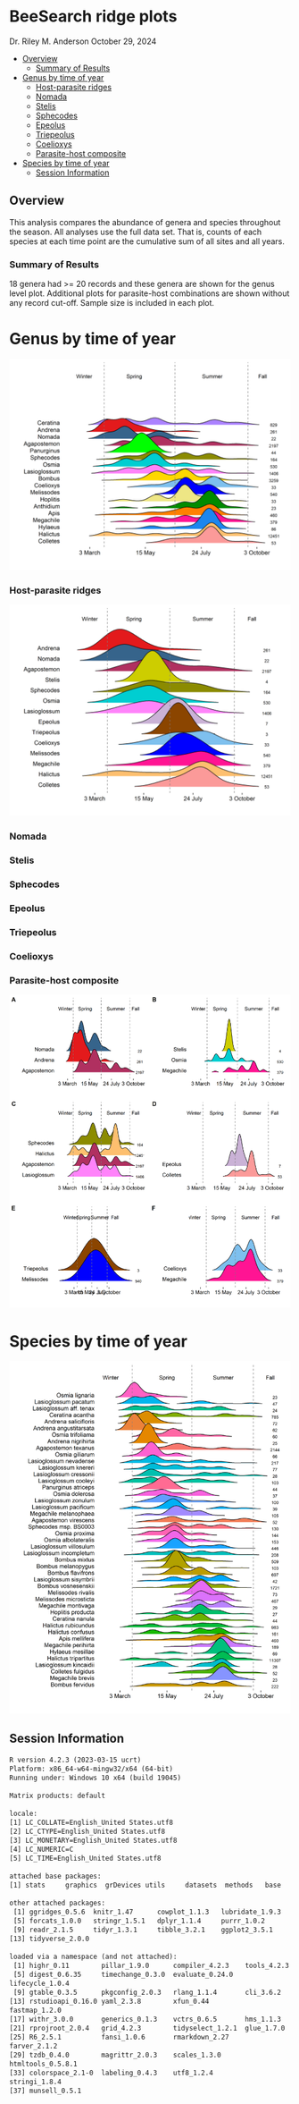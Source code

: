 BeeSearch ridge plots
================
Dr. Riley M. Anderson
October 29, 2024

  

- [Overview](#overview)
  - [Summary of Results](#summary-of-results)
- [Genus by time of year](#genus-by-time-of-year)
  - [Host-parasite ridges](#host-parasite-ridges)
  - [Nomada](#nomada)
  - [Stelis](#stelis)
  - [Sphecodes](#sphecodes)
  - [Epeolus](#epeolus)
  - [Triepeolus](#triepeolus)
  - [Coelioxys](#coelioxys)
  - [Parasite-host composite](#parasite-host-composite)
- [Species by time of year](#species-by-time-of-year)
  - [Session Information](#session-information)

## Overview

This analysis compares the abundance of genera and species throughout
the season. All analyses use the full data set. That is, counts of each
species at each time point are the cumulative sum of all sites and all
years.

### Summary of Results

18 genera had \>= 20 records and these genera are shown for the genus
level plot. Additional plots for parasite-host combinations are shown
without any record cut-off. Sample size is included in each plot.

# Genus by time of year

![](ridge_plots_files/figure-gfm/genus_ridgeplot-1.png)<!-- -->

### Host-parasite ridges

![](ridge_plots_files/figure-gfm/genus_parasite_host-1.png)<!-- -->

### Nomada

### Stelis

### Sphecodes

### Epeolus

### Triepeolus

### Coelioxys

### Parasite-host composite

![](ridge_plots_files/figure-gfm/parasite_host_composite-1.png)<!-- -->

# Species by time of year

![](ridge_plots_files/figure-gfm/species_ridgeplot-1.png)<!-- -->

## Session Information

    R version 4.2.3 (2023-03-15 ucrt)
    Platform: x86_64-w64-mingw32/x64 (64-bit)
    Running under: Windows 10 x64 (build 19045)

    Matrix products: default

    locale:
    [1] LC_COLLATE=English_United States.utf8 
    [2] LC_CTYPE=English_United States.utf8   
    [3] LC_MONETARY=English_United States.utf8
    [4] LC_NUMERIC=C                          
    [5] LC_TIME=English_United States.utf8    

    attached base packages:
    [1] stats     graphics  grDevices utils     datasets  methods   base     

    other attached packages:
     [1] ggridges_0.5.6  knitr_1.47      cowplot_1.1.3   lubridate_1.9.3
     [5] forcats_1.0.0   stringr_1.5.1   dplyr_1.1.4     purrr_1.0.2    
     [9] readr_2.1.5     tidyr_1.3.1     tibble_3.2.1    ggplot2_3.5.1  
    [13] tidyverse_2.0.0

    loaded via a namespace (and not attached):
     [1] highr_0.11        pillar_1.9.0      compiler_4.2.3    tools_4.2.3      
     [5] digest_0.6.35     timechange_0.3.0  evaluate_0.24.0   lifecycle_1.0.4  
     [9] gtable_0.3.5      pkgconfig_2.0.3   rlang_1.1.4       cli_3.6.2        
    [13] rstudioapi_0.16.0 yaml_2.3.8        xfun_0.44         fastmap_1.2.0    
    [17] withr_3.0.0       generics_0.1.3    vctrs_0.6.5       hms_1.1.3        
    [21] rprojroot_2.0.4   grid_4.2.3        tidyselect_1.2.1  glue_1.7.0       
    [25] R6_2.5.1          fansi_1.0.6       rmarkdown_2.27    farver_2.1.2     
    [29] tzdb_0.4.0        magrittr_2.0.3    scales_1.3.0      htmltools_0.5.8.1
    [33] colorspace_2.1-0  labeling_0.4.3    utf8_1.2.4        stringi_1.8.4    
    [37] munsell_0.5.1    
